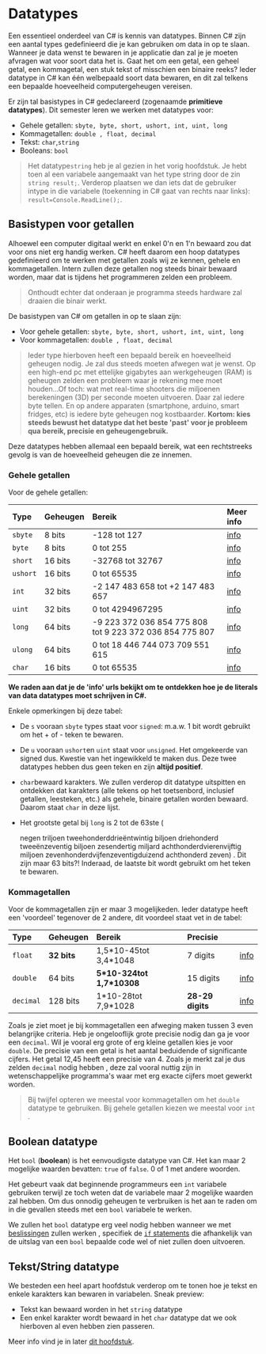 # Datatypes

Een essentieel onderdeel van C\# is kennis van datatypes. Binnen C\# zijn een aantal types gedefinieerd die je kan gebruiken om data in op te slaan. Wanneer je data wenst te bewaren in je applicatie dan zal je je moeten afvragen wat voor soort data het is. Gaat het om een getal, een geheel getal, een kommagetal, een stuk tekst of misschien een binaire reeks? Ieder datatype in C\# kan één welbepaald soort data bewaren, en dit zal telkens een bepaalde hoeveelheid computergeheugen vereisen.

Er zijn tal basistypes in C\# gedeclareerd \(zogenaamde **primitieve datatypes**\). Dit semester leren we werken met datatypes voor:

* Gehele getallen: `sbyte, byte, short, ushort, int, uint, long`
* Kommagetallen: `double , float, decimal`
* Tekst: `char`,`string`
* Booleans: `bool`

> Het datatype`string` heb je al gezien in het vorig hoofdstuk. Je hebt toen al een variabele aangemaakt van het type string door de zin `string result;`. Verderop plaatsen we dan iets dat de gebruiker intype in die variabele \(toekenning in C\# gaat van rechts naar links\): `result=Console.ReadLine();`.

## Basistypen voor getallen

Alhoewel een computer digitaal werkt en enkel 0'n en 1'n bewaard zou dat voor ons niet erg handig werken. C\# heeft daarom een hoop datatypes gedefinieerd om te werken met getallen zoals wij ze kennen, gehele en kommagetallen. Intern zullen deze getallen nog steeds binair bewaard worden, maar dat is tijdens het programmeren zelden een probleem.

> Onthoudt echter dat onderaan je programma steeds hardware zal draaien die binair werkt.

De basistypen van C\# om getallen in op te slaan zijn:

* Voor gehele getallen: `sbyte, byte, short, ushort, int, uint, long`
* Voor kommagetallen: `double , float, decimal`

> Ieder type hierboven heeft een bepaald bereik en hoeveelheid geheugen nodig. Je zal dus steeds moeten afwegen wat je wenst. Op een high-end pc met ettelijke gigabytes aan werkgeheugen \(RAM\) is geheugen zelden een probleem waar je rekening mee moet houden...Of toch: wat met real-time shooters die miljoenen berekeningen \(3D\) per seconde moeten uitvoeren. Daar zal iedere byte tellen. En op andere apparaten \(smartphone, arduino, smart fridges, etc\) is iedere byte geheugen nog kostbaarder. **Kortom: kies steeds bewust het datatype dat het beste 'past' voor je probleem qua bereik, precisie en geheugengebruik.**

Deze datatypes hebben allemaal een bepaald bereik, wat een rechtstreeks gevolg is van de hoeveelheid geheugen die ze innemen.

### Gehele getallen

Voor de gehele getallen:

| **Type** | **Geheugen** | **Bereik** | **Meer info** |
| :--- | :--- | :--- | :--- |
| `sbyte` | 8 bits | -128 tot 127 | [info](https://docs.microsoft.com/en-us/dotnet/csharp/language-reference/keywords/sbyte) |
| `byte` | 8 bits | 0 tot 255 | [info](https://docs.microsoft.com/en-us/dotnet/csharp/language-reference/keywords/byte) |
| `short` | 16 bits | -32768 tot 32767 | [info](https://docs.microsoft.com/en-us/dotnet/csharp/language-reference/keywords/short) |
| `ushort` | 16 bits | 0 tot 65535 | [info](https://docs.microsoft.com/en-us/dotnet/csharp/language-reference/keywords/ushort) |
| `int` | 32 bits | -2 147 483 658 tot +2 147 483 657 | [info](https://docs.microsoft.com/en-us/dotnet/csharp/language-reference/keywords/int) |
| `uint` | 32 bits | 0 tot 4294967295 | [info](https://docs.microsoft.com/en-us/dotnet/csharp/language-reference/keywords/uint) |
| `long` | 64 bits | -9 223 372 036 854 775 808 tot 9 223 372 036 854 775 807 | [info](https://docs.microsoft.com/en-us/dotnet/csharp/language-reference/keywords/long) |
| `ulong` | 64 bits | 0 tot 18 446 744 073 709 551 615 | [info](https://docs.microsoft.com/en-us/dotnet/csharp/language-reference/keywords/long) |
| `char` | 16 bits | 0 tot 65535 | [info](https://docs.microsoft.com/en-us/dotnet/csharp/language-reference/keywords/char) |

**We raden aan dat je de 'info' urls bekijkt om te ontdekken hoe je de literals van data datatypes moet schrijven in C\#.**

Enkele opmerkingen bij deze tabel:

* De `s` vooraan `sbyte` types staat voor `signed`: m.a.w. 1 bit wordt gebruikt om het + of - teken te bewaren. 
* De `u` vooraan `ushort`en `uint` staat voor `unsigned`. Het omgekeerde van signed dus. Kwestie van het ingewikkeld te maken dus. Deze twee datatypes hebben dus geen teken en zijn **altijd positief**.
* `char`bewaard karakters. We zullen verderop dit datatype uitspitten en ontdekken dat karakters \(alle tekens op het toetsenbord, inclusief getallen, leesteken, etc.\) als gehele, binaire getallen worden bewaard. Daarom staat `char` in deze lijst.
* Het grootste getal bij `long` is 2 tot de 63ste \(

  negen triljoen tweehonderddrieëntwintig biljoen driehonderd tweeënzeventig biljoen zesendertig miljard achthonderdvierenvijftig miljoen zevenhonderdvijfenzeventigduizend achthonderd zeven\) . Dit zijn maar 63 bits?! Inderaad, de laatste bit wordt gebruikt om het teken te bewaren.

### Kommagetallen

Voor de kommagetallen zijn er maar 3 mogelijkeden. Ieder datatype heeft een 'voordeel' tegenover de 2 andere, dit voordeel staat vet in de tabel:

| **Type** | **Geheugen** | **Bereik** | **Precisie** |  |
| :--- | :--- | :--- | :--- | :--- |
| `float` | **32 bits** | 1,5\*10-45tot 3,4\*1048 | 7 digits | [info](https://docs.microsoft.com/en-us/dotnet/csharp/language-reference/keywords/float) |
| `double` | 64 bits | **5\*10-324tot 1,7\*10308** | 15 digits | [info](https://docs.microsoft.com/en-us/dotnet/csharp/language-reference/keywords/double) |
| `decimal` | 128 bits | 1\*10-28tot 7,9\*1028 | **28-29 digits** | [info](https://docs.microsoft.com/en-us/dotnet/csharp/language-reference/keywords/decimal) |

Zoals je ziet moet je bij kommagetallen een afweging maken tussen 3 even belangrijke criteria. Heb je ongelooflijk grote precisie nodig dan ga je voor een `decimal`. Wil je vooral erg grote of erg kleine getallen kies je voor `double`. De precisie van een getal is het aantal beduidende of significante cijfers. Het getal 12,45 heeft een precisie van 4. Zoals je merkt zal je dus zelden `decimal` nodig hebben , deze zal vooral nuttig zijn in wetenschappelijke programma's waar met erg exacte cijfers moet gewerkt worden.

> Bij twijfel opteren we meestal voor kommagetallen om het `double` datatype te gebruiken. Bij gehele getallen kiezen we meestal voor `int` .

## Boolean datatype

Het `bool` \(**boolean**\) is het eenvoudigste datatype van C\#. Het kan maar 2 mogelijke waarden bevatten: `true` of `false`. 0 of 1 met andere woorden.

Het gebeurt vaak dat beginnende programmeurs een `int` variabele gebruiken terwijl ze toch weten dat de variabele maar 2 mogelijke waarden zal hebben. Om dus onnodig geheugen te verbruiken is het aan te raden om in die gevallen steeds met een `bool` variabele te werken.

We zullen het `bool` datatype erg veel nodig hebben wanneer we met [beslissingen](../h4-beslissingen/0_beslissingen_intro.md) zullen werken , specifiek de [`if` statements](../h4-beslissingen/0_if.md) die afhankelijk van de uitslag van een `bool` bepaalde code wel of niet zullen doen uitvoeren.

## Tekst/String datatype

We besteden een heel apart hoofdstuk verderop om te tonen hoe je tekst en enkele karakters kan bewaren in variabelen. Sneak preview:

* Tekst kan bewaard worden in het `string` datatype
* Een enkel karakter wordt bewaard in het `char` datatype dat we ook hierboven al even hebben zien passeren.

Meer info vind je in later [dit hoofdstuk](../h2-tekst-in-code/5_chars_strings.md).

